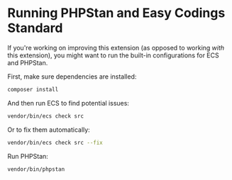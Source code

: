 Running PHPStan and Easy Codings Standard
=========================================

If you're working on improving this extension (as opposed to working _with_ 
this extension), you might want to run the built-in configurations for ECS and 
PHPStan.

First, make sure dependencies are installed:

```bash
composer install
```

And then run ECS to find potential issues:

```bash
vendor/bin/ecs check src
```

Or to fix them automatically:

```bash
vendor/bin/ecs check src --fix
```

Run PHPStan:

```bash
vendor/bin/phpstan
```

